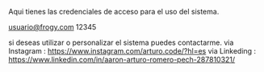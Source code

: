 Aqui tienes las credenciales de acceso para el uso del sistema. 

usuario@frogy.com
12345

si deseas utilizar o personalizar el sistema puedes contactarme.
via Instagram : https://www.instagram.com/arturo.code/?hl=es
via Linkeding : https://www.linkedin.com/in/aaron-arturo-romero-pech-287810321/

